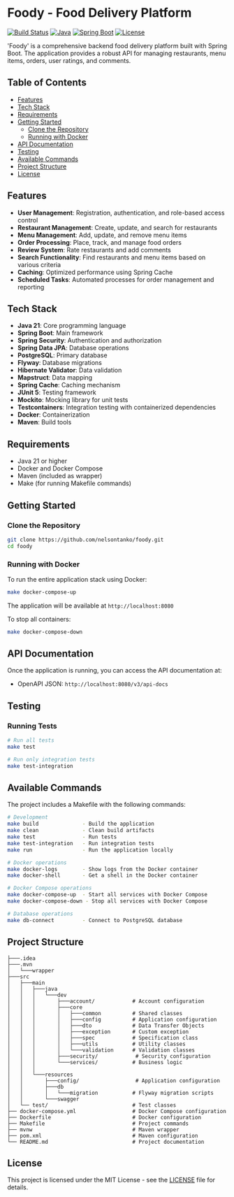 # Foody - Food Delivery Platform

[![Build Status](https://img.shields.io/badge/build-passing-brightgreen)](https://github.com/nelson-tanko/foody)
[![Java](https://img.shields.io/badge/java-21-orange)](https://www.oracle.com/java/technologies/javase/jdk21-archive-downloads.html)
[![Spring Boot](https://img.shields.io/badge/Spring%20Boot-3.2-green)](https://spring.io/projects/spring-boot)
[![License](https://img.shields.io/badge/license-MIT-blue)](LICENSE)

'Foody' is a comprehensive backend food delivery platform built with Spring Boot. The application provides a robust API for managing restaurants, menu items, orders, user ratings, and comments.

## Table of Contents

- [Features](#features)
- [Tech Stack](#tech-stack)
- [Requirements](#requirements)
- [Getting Started](#getting-started)
    - [Clone the Repository](#clone-the-repository)
    - [Running with Docker](#running-with-docker)
- [API Documentation](#api-documentation)
- [Testing](#testing)
- [Available Commands](#available-commands)
- [Project Structure](#project-structure)
- [License](#license)

## Features

- **User Management**: Registration, authentication, and role-based access control
- **Restaurant Management**: Create, update, and search for restaurants
- **Menu Management**: Add, update, and remove menu items
- **Order Processing**: Place, track, and manage food orders
- **Review System**: Rate restaurants and add comments
- **Search Functionality**: Find restaurants and menu items based on various criteria
- **Caching**: Optimized performance using Spring Cache
- **Scheduled Tasks**: Automated processes for order management and reporting

## Tech Stack

- **Java 21**: Core programming language
- **Spring Boot**: Main framework
- **Spring Security**: Authentication and authorization
- **Spring Data JPA**: Database operations
- **PostgreSQL**: Primary database
- **Flyway**: Database migrations
- **Hibernate Validator**: Data validation
- **Mapstruct**: Data mapping
- **Spring Cache**: Caching mechanism
- **JUnit 5**: Testing framework
- **Mockito**: Mocking library for unit tests
- **Testcontainers**: Integration testing with containerized dependencies
- **Docker**: Containerization
- **Maven**: Build tools

## Requirements

- Java 21 or higher
- Docker and Docker Compose
- Maven (included as wrapper)
- Make (for running Makefile commands)

## Getting Started

### Clone the Repository

```bash
git clone https://github.com/nelsontanko/foody.git
cd foody
```

### Running with Docker 

To run the entire application stack using Docker:

```bash
make docker-compose-up
```
The application will be available at `http://localhost:8080`

To stop all containers:

```bash
make docker-compose-down
```

## API Documentation

Once the application is running, you can access the API documentation at:

- OpenAPI JSON: `http://localhost:8080/v3/api-docs`

## Testing

### Running Tests

```bash
# Run all tests
make test

# Run only integration tests
make test-integration
```

## Available Commands

The project includes a Makefile with the following commands:

```bash
# Development
make build              - Build the application
make clean              - Clean build artifacts
make test               - Run tests
make test-integration   - Run integration tests
make run                - Run the application locally

# Docker operations
make docker-logs        - Show logs from the Docker container
make docker-shell       - Get a shell in the Docker container

# Docker Compose operations
make docker-compose-up  - Start all services with Docker Compose
make docker-compose-down - Stop all services with Docker Compose

# Database operations
make db-connect         - Connect to PostgreSQL database
```

## Project Structure

```
├───.idea
├───.mvn
│   └───wrapper
├───src
│   ├───main
│   │   ├───java
│   │   │   └───dev
│   │   │       ├───account/            # Account configuration
│   │   │       ├───core
│   │   │       │   ├───common          # Shared classes
│   │   │       │   ├───config          # Application configuration
│   │   │       │   ├───dto             # Data Transfer Objects
│   │   │       │   ├───exception       # Custom exception
│   │   │       │   ├───spec            # Specification class
│   │   │       │   ├───utils           # Utility classes
│   │   │       │   └───validation      # Validation classes
│   │   │       ├───security/            # Security configuration
│   │   │       └───services/           # Business logic
│   │   │           
│   │   └───resources
│   │       ├───config/                  # Application configuration
│   │       ├───db
│   │       │   └───migration           # Flyway migration scripts
│   │       └───swagger
│   └── test/                           # Test classes
├── docker-compose.yml                  # Docker Compose configuration
├── Dockerfile                          # Docker configuration
├── Makefile                            # Project commands
├── mvnw                                # Maven wrapper
├── pom.xml                             # Maven configuration
└── README.md                           # Project documentation
```

## License

This project is licensed under the MIT License - see the [LICENSE](LICENSE) file for details.